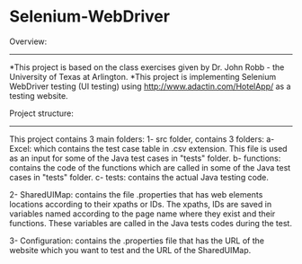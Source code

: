 # Selenium-WebDriver

Overview:
*********
*This project is based on the class exercises given by Dr. John Robb - the University of Texas at Arlington.
*This project is implementing Selenium WebDriver testing (UI testing) using http://www.adactin.com/HotelApp/ as a testing website.

Project structure:
******************
This project contains 3 main folders:
1- src folder, contains 3 folders:
  a- Excel: which contains the test case table in .csv extension. This file is used as an input for some of the Java test cases
     in "tests" folder.
  b- functions: contains the code of the functions which are called in some of the Java test cases in "tests" folder.
  c- tests: contains the actual Java testing code.

2- SharedUIMap: contains the file .properties that has web elements locations according to their xpaths or IDs. The xpaths, IDs are
   saved in variables named according to the page name where they exist and their functions. These variables are called in the Java 
   tests codes during the test.

3- Configuration: contains the .properties file that has the URL of the website which you want to test and the URL of the SharedUIMap.
